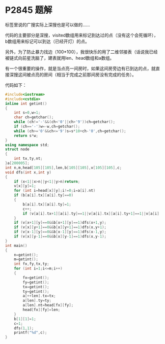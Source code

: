 # P2845 题解

标签里说的广搜实际上深搜也是可以做的……

代码的主要部分是深搜，visited数组用来标记到达过的点（没有这个会死循环），b数组用来标记可以到达（已经开灯）的点。

另外，为了防止暴力找边（100\*100），我很快乐的用了二维邻接表（话说我已经被链式向前星洗脑了，建表就用len、head数组和a数组。

有一个很重要的操作，就是当点亮一间房时，如果这间房旁边有已到达的点，就直接深搜这间被点亮的房间（相当于完成之前那间房没有完成的任务）。

代码如下：

```cpp
#include<iostream>
#include<cstdio>
inline int getint()
{
    int s=0,w=1;
    char ch=getchar();
    while (ch!='-'&&(ch<'0'||ch>'9'))ch=getchar();
    if (ch=='-')w=-w,ch=getchar();
    while (ch>='0'&&ch<='9')s=s*10+ch-'0',ch=getchar();
    return s*w;
}
using namespace std;
struct node
{
    int tx,ty,nt;
}a[200005];
int n,m,head[105][105],len,b[105][105],v[105][105],c;
void dfs(int x,int y)
{
    if (x<1||x>n||y<1||y>n)return;
    v[x][y]=1;
    for (int i=head[x][y];i!=0;i=a[i].nt)
    if (b[a[i].tx][a[i].ty]==0)
    {
        b[a[i].tx][a[i].ty]=1;
        c++;
        if (v[a[i].tx+1][a[i].ty]==1||v[a[i].tx][a[i].ty+1]==1||v[a[i].tx-1][a[i].ty]==1||v[a[i].tx][a[i].ty-1]==1)dfs(a[i].tx,a[i].ty);
    }
    if (v[x+1][y]==0&&b[x+1][y]==1)dfs(x+1,y);
    if (v[x][y+1]==0&&b[x][y+1]==1)dfs(x,y+1);
    if (v[x-1][y]==0&&b[x-1][y]==1)dfs(x-1,y);
    if (v[x][y-1]==0&&b[x][y-1]==1)dfs(x,y-1);
}
int main()
{
    n=getint();
    m=getint();
    int fx,fy,tx,ty;
    for (int i=1;i<=m;i++)
    {
        fx=getint();
        fy=getint();
        tx=getint();
        ty=getint();
        a[++len].tx=tx;
        a[len].ty=ty;
        a[len].nt=head[fx][fy];
        head[fx][fy]=len;
    }
    b[1][1]=1;
    c=1;
    dfs(1,1);
    printf("%d",c);
}
```
